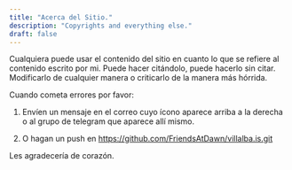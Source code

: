```yaml
---
title: "Acerca del Sitio."
description: "Copyrights and everything else."
draft: false
---
```



Cualquiera puede usar el contenido del sitio en cuanto lo que se refiere al contenido escrito por mi. Puede hacer citándolo, puede hacerlo sin citar. Modificarlo de cualquier manera o criticarlo de la manera más hórrida.

Cuando cometa errores por favor:

1. Envíen un mensaje en el correo cuyo ícono aparece arriba a la derecha o al grupo de telegram que aparece allí mismo.

2. O hagan un push en https://github.com/FriendsAtDawn/villalba.is.git

Les agradecería de corazón.


